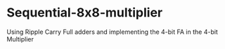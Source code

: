# Sequential-8x8-multiplier
Using Ripple Carry Full adders and implementing the 4-bit FA in the 4-bit Multiplier 
